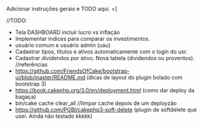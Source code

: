 Adicionar instruções gerais e TODO aqui. =]

//TODO:
- Tela DASHBOARD incluir lucro vs inflação
- Implementar índices para comparar os investimentos.
- usuário comum e usuário admin (uau)
- Cadastrar tipos, títulos e ativos automaticamente com o login do usr.
- Cadastrar dividendos por ativo. Nova tabela (dividendos ou proventos).
//referências
- https://github.com/FriendsOfCake/bootstrap-ui/blob/master/README.md (dicas de layout do plugin bolado com bootstrap 3)
- https://book.cakephp.org/3.0/en/deployment.html (como dar deploy da bagaça)
- bin/cake cache clear_all //limpar cache depois de um deployzão
- https://github.com/PGBI/cakephp3-soft-delete (plugin de softdelete que usei. Ainda não testado kkkkk)

